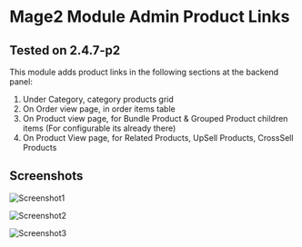 # Mage2 Module Admin Product Links
## Tested on 2.4.7-p2

This module adds product links in the following sections at the backend panel:

1. Under Category, category products grid
2. On Order view page, in order items table
3. On Product view page, for Bundle Product & Grouped Product children items (For configurable its already there)
4. On Product View page, for Related Products, UpSell Products, CrossSell Products

## Screenshots
![Screenshot1](https://raw.githubusercontent.com/theshreyas/magento-2-quickies/main/media/AdminProductLinksBundleProductView.png)

![Screenshot2](https://raw.githubusercontent.com/theshreyas/magento-2-quickies/main/media/AdminProductLinksCategoryView.png)

![Screenshot3](https://raw.githubusercontent.com/theshreyas/magento-2-quickies/main/media/AdminProductLinksOrderView.png)
